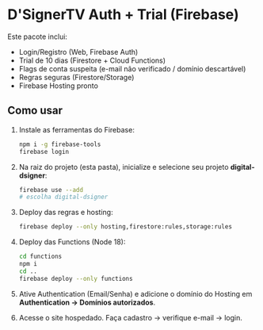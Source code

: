 # D'SignerTV Auth + Trial (Firebase)

Este pacote inclui:
- Login/Registro (Web, Firebase Auth)
- Trial de 10 dias (Firestore + Cloud Functions)
- Flags de conta suspeita (e-mail não verificado / domínio descartável)
- Regras seguras (Firestore/Storage)
- Firebase Hosting pronto

## Como usar

1. Instale as ferramentas do Firebase:
   ```bash
   npm i -g firebase-tools
   firebase login
   ```

2. Na raiz do projeto (esta pasta), inicialize e selecione seu projeto **digital-dsigner**:
   ```bash
   firebase use --add
   # escolha digital-dsigner
   ```

3. Deploy das regras e hosting:
   ```bash
   firebase deploy --only hosting,firestore:rules,storage:rules
   ```

4. Deploy das Functions (Node 18):
   ```bash
   cd functions
   npm i
   cd ..
   firebase deploy --only functions
   ```

5. Ative Authentication (Email/Senha) e adicione o domínio do Hosting em **Authentication → Domínios autorizados**.

6. Acesse o site hospedado. Faça cadastro → verifique e-mail → login.
